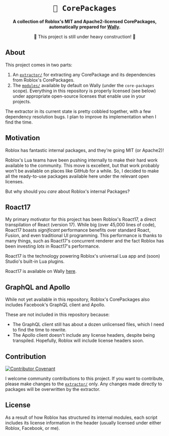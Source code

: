 <!-- Allow this file to not have a first line heading -->
<!-- markdownlint-disable-file MD041 no-emphasis-as-heading -->

<!-- inline html -->
<!-- markdownlint-disable-file MD033 -->

<div align="center">

# `📁 CorePackages`

**A collection of Roblox's MIT and Apache2-licensed CorePackages, automatically prepared for [Wally](https://wally.run).**

🚧 This project is still under heavy construction! 🚧

</div>

## About

This project comes in two parts:
1. An [`extractor/`](/extractor/) for extracting any CorePackage and its dependencies from Roblox's CorePackages.
2. The [`modules/`](/modules/) available by default on Wally (under the `core-packages` scope). Everything in this repository is properly licensed (see below) under appropriate open-source licenses that enable use in your projects.

The extractor in its current state is pretty cobbled together, with a few dependency resolution bugs. I plan to improve its implementation when I find the time.

## Motivation

Roblox has fantastic internal packages, and they're going MIT (or Apache2)!

Roblox's Lua teams have been pushing internally to make their hard work available to the community. This move is excellent, but that work probably won't be available on places like GitHub for a while. So, I decided to make all the ready-to-use packages available here under the relevant open licenses.

But why should you *care* about Roblox's internal Packages?

## Roact17

My primary motivator for this project has been Roblox's Roact17, a direct transpilation of React (version 17). While big (over 45,000 lines of code), Roact17 boasts *significant* performance benefits over standard Roact, Fusion, and even traditional UI programming. This performance is thanks to many things, such as Roact17's concurrent renderer and the fact Roblox has been investing *lots* in Roact17's performance.

Roact17 is the technology powering Roblox's universal Lua app and (soon) Studio's built-in Lua plugins.

Roact17 is available on Wally [here](https://wally.run/package/core-packages/roactCompat).

## GraphQL and Apollo

While not yet available in this repository, Roblox's CorePackages also includes Facebook's GraphQL client and Apollo.

These are not included in this repository because:
- The GraphQL client still has about a dozen unlicensed files, which I need to find the time to rewrite.
- The Apollo client doesn't include any license headers, despite being transpiled. Hopefully, Roblox will include license headers soon.

## Contribution

[![Contributor Covenant](https://img.shields.io/badge/Contributor%20Covenant-v2.1-ff69b4.svg)](CODE_OF_CONDUCT.md)

I welcome community contributions to this project. If you want to contribute, please make changes to the [`extractor/`](/extractor/) only. Any changes made directly to packages will be overwritten by the extractor.

## License
As a result of how Roblox has structured its internal modules, each script includes its license information in the header (usually licensed under either Roblox, Facebook, or me).
